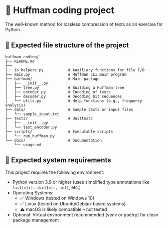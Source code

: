 # 🐍 Huffman coding project
The well-known method for lossless compression of texts as an exercise for Python.
## 📁 Expected file structure of the project
```
huffman_coding/
├── README.md
├──
├── io_helpers.py           # Auxiliary functions for file I/O
├── main.py                 # Huffman CLI main program
├── huffman/                # Main package
│   ├── __init__.py
│   ├── tree.py             # Building a Huffman tree
│   ├── encoder.py          # Encoding of texts
│   ├── decoder.py          # Decoding bit sequences
│   └── utils.py            # Help functions (e.g., frequency analysis)
├── data/                   # Sample texts or input files
│   └── sample_input.txt
├── tests/                  # Unittests
│   ├── __init__.py
│   └── test_encoder.py
├── scripts/                # Executable scripts
│   └── run_huffman.py
└── docs/                   # Documentation
    └── usage.md
```
## 🧰 Expected system requirements
This project requires the following environment:
- Python version 3.9 or higher (uses simplified type annotations like `list[str], dict[str, int]`, etc.)
- Operating Systems:
    - ✅ Windows (tested on Windows 10)
    - ✅ Linux (tested on Ubuntu/Debian-based systems)
    - ⚠️ macOS is likely compatible – not tested
- Optional: Virtual environment recommended (venv or poetry) for clean package management
